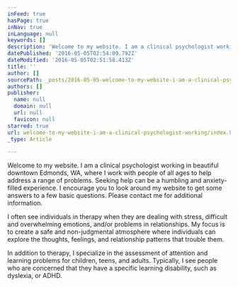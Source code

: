 ```yaml
---
inFeed: true
hasPage: true
inNav: true
inLanguage: null
keywords: []
description: 'Welcome to my website. I am a clinical psychologist working in beautiful downtown Edmonds, WA, where I work with people of all ages to help address a range of problems. Seeking help can be a humbling and anxiety-filled experience. I encourage you to look around my website to get some answers to a few basic questions. Please contact me for additional information. '
datePublished: '2016-05-05T02:54:09.792Z'
dateModified: '2016-05-05T02:51:58.413Z'
title: ''
author: []
sourcePath: _posts/2016-05-05-welcome-to-my-website-i-am-a-clinical-psychologist-working.md
authors: []
publisher:
  name: null
  domain: null
  url: null
  favicon: null
starred: true
url: welcome-to-my-website-i-am-a-clinical-psychologist-working/index.html
_type: Article

---
```

Welcome to my website. I am a clinical psychologist working in beautiful downtown Edmonds, WA, where I work with people of all ages to help address a range of problems. Seeking help can be a humbling and anxiety-filled experience. I encourage you to look around my website to get some answers to a few basic questions. Please contact me for additional information. 

I often see individuals in therapy when they are dealing with stress, difficult and overwhelming emotions, and/or problems in relationships. My focus is to create a safe and non-judgmental atmosphere where individuals can explore the thoughts, feelings, and relationship patterns that trouble them. 

In addition to therapy, I specialize in the assessment of attention and learning problems for children, teens, and adults. Typically, I see people who are concerned that they have a specific learning disability, such as dyslexia, or ADHD.